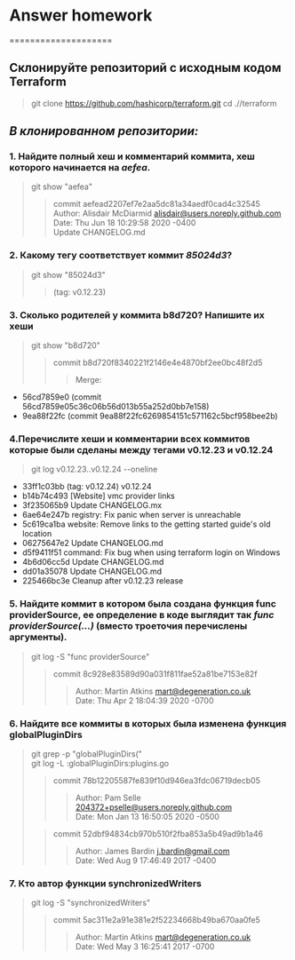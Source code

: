 # Answer homework
====================
## Склонируйте репозиторий с исходным кодом Terraform
> git clone https://github.com/hashicorp/terraform.git
> cd .//terraform
## *В клонированном репозитории:*
### 1. Найдите полный хеш и комментарий коммита, хеш которого начинается на *aefea*.
> git show "aefea"
>>commit aefead2207ef7e2aa5dc81a34aedf0cad4c32545  
>>Author: Alisdair McDiarmid <alisdair@users.noreply.github.com>  
>>Date:   Thu Jun 18 10:29:58 2020 -0400  
>> Update CHANGELOG.md 
### 2. Какому тегу соответствует коммит *85024d3*?
> git show "85024d3"
>> (tag: v0.12.23)
### 3. Сколько родителей у коммита **b8d720**? Напишите их хеши
> git show "b8d720"
>> commit b8d720f8340221f2146e4e4870bf2ee0bc48f2d5  
>>> Merge:  
- 56cd7859e0 (commit 56cd7859e05c36c06b56d013b55a252d0bb7e158)  
- 9ea88f22fc (commit 9ea88f22fc6269854151c571162c5bcf958bee2b)
### 4.Перечислите хеши и комментарии всех коммитов которые были сделаны между тегами **v0.12.23 и v0.12.24**
> git log v0.12.23..v0.12.24 --oneline   
>
- 33ff1c03bb (tag: v0.12.24) v0.12.24  
- b14b74c493 [Website] vmc provider links  
- 3f235065b9 Update CHANGELOG.mx  
- 6ae64e247b registry: Fix panic when server is unreachable  
- 5c619ca1ba website: Remove links to the getting started guide's old location  
- 06275647e2 Update CHANGELOG.md  
- d5f9411f51 command: Fix bug when using terraform login on Windows  
- 4b6d06cc5d Update CHANGELOG.md  
- dd01a35078 Update CHANGELOG.md  
- 225466bc3e Cleanup after v0.12.23 release

### 5. Найдите коммит в котором была создана функция func providerSource, ее определение в коде выглядит так ***func providerSource(...)*** (вместо троеточия перечислены аргументы).
> git log -S "func providerSource"
>>commit 8c928e83589d90a031f811fae52a81be7153e82f
>>>Author: Martin Atkins <mart@degeneration.co.uk>  
Date:   Thu Apr 2 18:04:39 2020 -0700

### 6. Найдите все коммиты в которых была изменена функция **globalPluginDirs**
> git grep -p "globalPluginDirs("  
> git log -L :globalPluginDirs:plugins.go
>>commit 78b12205587fe839f10d946ea3fdc06719decb05  
>>>Author: Pam Selle <204372+pselle@users.noreply.github.com>  
   Date:   Mon Jan 13 16:50:05 2020 -0500  
>
>>commit 52dbf94834cb970b510f2fba853a5b49ad9b1a46  
>>>Author: James Bardin <j.bardin@gmail.com>  
   Date:   Wed Aug 9 17:46:49 2017 -0400

### 7. Кто автор функции **synchronizedWriters**
> git log -S "synchronizedWriters"  
>> commit 5ac311e2a91e381e2f52234668b49ba670aa0fe5  
>>> Author: Martin Atkins <mart@degeneration.co.uk>  
Date:   Wed May 3 16:25:41 2017 -0700
